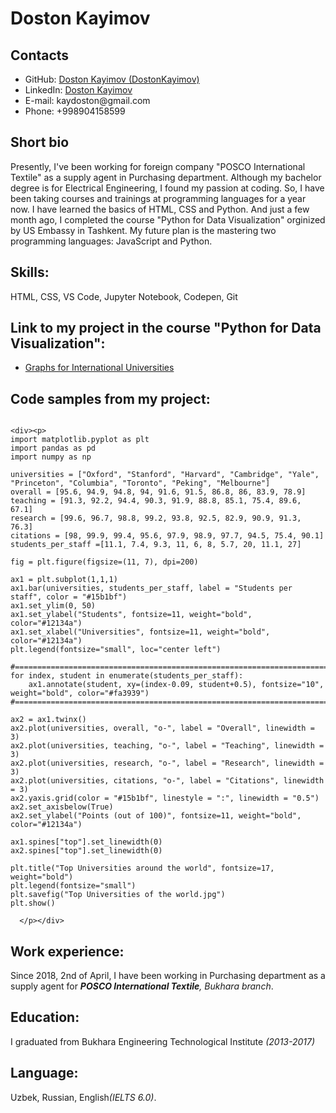 # Doston Kayimov

## Contacts

<ul>
  <li>GitHub: <a href="https://github.com/DostonKayimov">Doston Kayimov (DostonKayimov)</a></li>
  <li>LinkedIn: <a href="https://www.linkedin.com/in/doston-kayimov-567b5a215/">Doston Kayimov</a></li>
  <li>E-mail: kaydoston@gmail.com</li>
  <li>Phone: +998904158599</li>
</ul>

## Short bio

<p>Presently, I've been working for foreign company "POSCO International Textile" as a supply agent in Purchasing department. Although my bachelor degree is for Electrical Engineering, I found my passion at coding. So, I have been taking courses and trainings at programming languages for a year now. I have learned the basics of HTML, CSS and Python. And just a few month ago, I completed the course "Python for Data Visualization" orginized by US Embassy in Tashkent. My future plan is the mastering two programming languages: JavaScript and Python.</p>

## Skills:

HTML, CSS, VS Code, Jupyter Notebook, Codepen, Git

## Link to my project in the course "Python for Data Visualization":

<ul><li><a href="https://github.com/DostonKayimov/doston_project/blob/main/project_doston.ipynb">Graphs for International Universities</a></li></ul>

## Code samples from my project:

```

<div><p>
import matplotlib.pyplot as plt
import pandas as pd
import numpy as np

universities = ["Oxford", "Stanford", "Harvard", "Cambridge", "Yale", "Princeton", "Columbia", "Toronto", "Peking", "Melbourne"]
overall = [95.6, 94.9, 94.8, 94, 91.6, 91.5, 86.8, 86, 83.9, 78.9]
teaching = [91.3, 92.2, 94.4, 90.3, 91.9, 88.8, 85.1, 75.4, 89.6, 67.1]
research = [99.6, 96.7, 98.8, 99.2, 93.8, 92.5, 82.9, 90.9, 91.3, 76.3]
citations = [98, 99.9, 99.4, 95.6, 97.9, 98.9, 97.7, 94.5, 75.4, 90.1]
students_per_staff =[11.1, 7.4, 9.3, 11, 6, 8, 5.7, 20, 11.1, 27]

fig = plt.figure(figsize=(11, 7), dpi=200)

ax1 = plt.subplot(1,1,1)
ax1.bar(universities, students_per_staff, label = "Students per staff", color = "#15b1bf")
ax1.set_ylim(0, 50)
ax1.set_ylabel("Students", fontsize=11, weight="bold", color="#12134a")
ax1.set_xlabel("Universities", fontsize=11, weight="bold", color="#12134a")
plt.legend(fontsize="small", loc="center left")

#=======================================================================================================
for index, student in enumerate(students_per_staff):
    ax1.annotate(student, xy=(index-0.09, student+0.5), fontsize="10", weight="bold", color="#fa3939")
#=======================================================================================================

ax2 = ax1.twinx()
ax2.plot(universities, overall, "o-", label = "Overall", linewidth = 3)
ax2.plot(universities, teaching, "o-", label = "Teaching", linewidth = 3)
ax2.plot(universities, research, "o-", label = "Research", linewidth = 3)
ax2.plot(universities, citations, "o-", label = "Citations", linewidth = 3)
ax2.yaxis.grid(color = "#15b1bf", linestyle = ":", linewidth = "0.5")
ax2.set_axisbelow(True)
ax2.set_ylabel("Points (out of 100)", fontsize=11, weight="bold", color="#12134a")

ax1.spines["top"].set_linewidth(0)
ax2.spines["top"].set_linewidth(0)

plt.title("Top Universities around the world", fontsize=17, weight="bold")
plt.legend(fontsize="small")
plt.savefig("Top Universities of the world.jpg")
plt.show()

  </p></div>
```

## Work experience:

Since 2018, 2nd of April, I have been working in Purchasing department as a supply agent
for <i><b>POSCO International Textile</b>, Bukhara branch</i>.

## Education:

I graduated from Bukhara Engineering Technological Institute <i>(2013-2017)</i>

## Language:

Uzbek, Russian, English<i>(IELTS 6.0)</i>.
